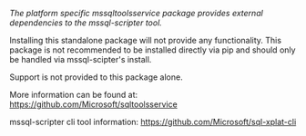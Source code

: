 *The platform specific mssqltoolsservice package provides external dependencies to the mssql-scripter tool.*

Installing this standalone package will not provide any functionality. 
This package is not recommended to be installed directly via pip and should only be handled via mssql-scipter's install. 

Support is not provided to this package alone.

More information can be found at: <https://github.com/Microsoft/sqltoolsservice>

mssql-scripter cli tool information: <https://github.com/Microsoft/sql-xplat-cli>